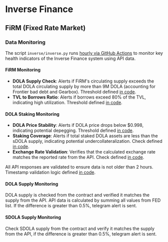 # Inverse Finance

## FiRM (Fixed Rate Market)

### Data Monitoring

The script `inverse/inverse.py` runs [hourly via GitHub Actions](../.github/workflows/hourly.yml) to monitor key health indicators of the Inverse Finance system using API data.

#### FiRM Monitoring

- **DOLA Supply Check**: Alerts if FiRM's circulating supply exceeds the total DOLA circulating supply by more than 9M DOLA (accounting for Frontier bad debt and Gearbox). Threshold defined [in code](inverse.py#L113).
- **TVL to Borrows Ratio**: Alerts if borrows exceed 80% of the TVL, indicating high utilization. Threshold defined [in code](inverse.py#L116).

#### DOLA Staking Monitoring

- **DOLA Price Stability**: Alerts if DOLA price drops below $0.998, indicating potential depegging. Threshold defined [in code](inverse.py#L123).
- **Staking Coverage**: Alerts if total staked DOLA assets are less than the sDOLA supply, indicating potential undercollateralization. Check defined [in code](inverse.py#L126).
- **Exchange Rate Validation**: Verifies that the calculated exchange rate matches the reported rate from the API. Check defined [in code](inverse.py#L129).

All API responses are validated to ensure data is not older than 2 hours. Timestamp validation logic defined [in code](inverse.py#L39).

#### DOLA Supply Monitoring

DOLA supply is checked from the contract and verified it matches the supply from the API. API data is calculated by summing all values from FED list. If the difference is greater than 0.5%, telegram alert is sent.

#### SDOLA Supply Monitoring

Check SDOLA supply from the contract and verify it matches the supply from the API, if the difference is greater than 0.5%, telegram alert is sent.
